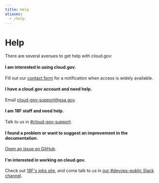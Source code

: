 ```yaml
---
title: Help
aliases:
  - /help
---
```


# Help
There are several avenues to get help with cloud.gov:

#### I am interested in using cloud.gov.

Fill out our [contact form](https://cloud.gov/#contact) for a notification when access is widely available.

#### I have a cloud.gov account and need help.

Email [cloud-gov-support@gsa.gov](mailto:cloud-gov-support@gsa.gov).

#### I am 18F staff and need help.

Talk to us in [#cloud-gov-support](https://18f.slack.com/messages/cloud-gov-support).

#### I found a problem or want to suggest an improvement in the documentation.

[Open an issue on GitHub](https://github.com/18F/cg-docs/issues/new).

#### I'm interested in working on cloud.gov.

Check out [18F's jobs site](https://pages.18f.gov/joining-18f/), and come talk to us in [our #devops-public Slack channel](https://chat.18f.gov/?channel=devops-public).
